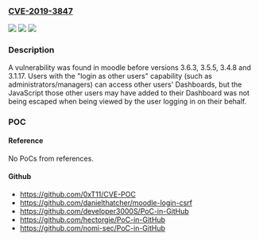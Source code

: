 ### [CVE-2019-3847](https://cve.mitre.org/cgi-bin/cvename.cgi?name=CVE-2019-3847)
![](https://img.shields.io/static/v1?label=Product&message=Moodle&color=blue)
![](https://img.shields.io/static/v1?label=Version&message=n%2Fa&color=blue)
![](https://img.shields.io/static/v1?label=Vulnerability&message=CWE-285&color=brighgreen)

### Description

A vulnerability was found in moodle before versions 3.6.3, 3.5.5, 3.4.8 and 3.1.17. Users with the "login as other users" capability (such as administrators/managers) can access other users' Dashboards, but the JavaScript those other users may have added to their Dashboard was not being escaped when being viewed by the user logging in on their behalf.

### POC

#### Reference
No PoCs from references.

#### Github
- https://github.com/0xT11/CVE-POC
- https://github.com/danielthatcher/moodle-login-csrf
- https://github.com/developer3000S/PoC-in-GitHub
- https://github.com/hectorgie/PoC-in-GitHub
- https://github.com/nomi-sec/PoC-in-GitHub

